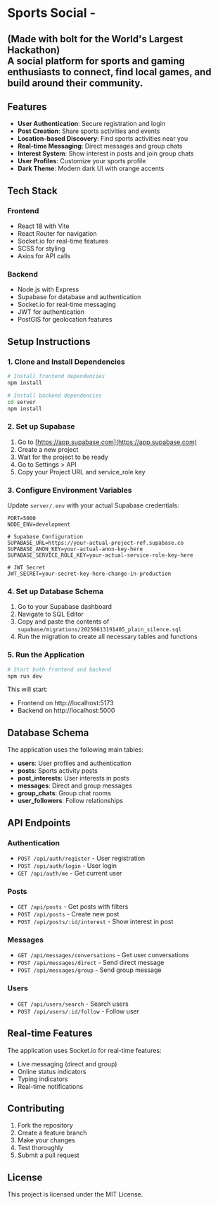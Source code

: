 # Sports Social - 
## (Made with bolt for the World's Largest Hackathon) <br> A social platform for sports and gaming enthusiasts to connect, find local games, and build around their community.

## Features

- **User Authentication**: Secure registration and login
- **Post Creation**: Share sports activities and events
- **Location-based Discovery**: Find sports activities near you
- **Real-time Messaging**: Direct messages and group chats
- **Interest System**: Show interest in posts and join group chats
- **User Profiles**: Customize your sports profile
- **Dark Theme**: Modern dark UI with orange accents

## Tech Stack

### Frontend
- React 18 with Vite
- React Router for navigation
- Socket.io for real-time features
- SCSS for styling
- Axios for API calls

### Backend
- Node.js with Express
- Supabase for database and authentication
- Socket.io for real-time messaging
- JWT for authentication
- PostGIS for geolocation features

## Setup Instructions

### 1. Clone and Install Dependencies

```bash
# Install frontend dependencies
npm install

# Install backend dependencies
cd server
npm install
```

### 2. Set up Supabase

1. Go to [https://app.supabase.com](https://app.supabase.com)
2. Create a new project
3. Wait for the project to be ready
4. Go to Settings > API
5. Copy your Project URL and service_role key

### 3. Configure Environment Variables

Update `server/.env` with your actual Supabase credentials:

```env
PORT=5000
NODE_ENV=development

# Supabase Configuration
SUPABASE_URL=https://your-actual-project-ref.supabase.co
SUPABASE_ANON_KEY=your-actual-anon-key-here
SUPABASE_SERVICE_ROLE_KEY=your-actual-service-role-key-here

# JWT Secret
JWT_SECRET=your-secret-key-here-change-in-production
```

### 4. Set up Database Schema

1. Go to your Supabase dashboard
2. Navigate to SQL Editor
3. Copy and paste the contents of `supabase/migrations/20250613191405_plain_silence.sql`
4. Run the migration to create all necessary tables and functions

### 5. Run the Application

```bash
# Start both frontend and backend
npm run dev
```

This will start:
- Frontend on http://localhost:5173
- Backend on http://localhost:5000

## Database Schema

The application uses the following main tables:

- **users**: User profiles and authentication
- **posts**: Sports activity posts
- **post_interests**: User interests in posts
- **messages**: Direct and group messages
- **group_chats**: Group chat rooms
- **user_followers**: Follow relationships

## API Endpoints

### Authentication
- `POST /api/auth/register` - User registration
- `POST /api/auth/login` - User login
- `GET /api/auth/me` - Get current user

### Posts
- `GET /api/posts` - Get posts with filters
- `POST /api/posts` - Create new post
- `POST /api/posts/:id/interest` - Show interest in post

### Messages
- `GET /api/messages/conversations` - Get user conversations
- `POST /api/messages/direct` - Send direct message
- `POST /api/messages/group` - Send group message

### Users
- `GET /api/users/search` - Search users
- `POST /api/users/:id/follow` - Follow user

## Real-time Features

The application uses Socket.io for real-time features:

- Live messaging (direct and group)
- Online status indicators
- Typing indicators
- Real-time notifications

## Contributing

1. Fork the repository
2. Create a feature branch
3. Make your changes
4. Test thoroughly
5. Submit a pull request

## License

This project is licensed under the MIT License.
